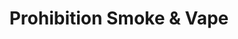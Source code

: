 ---
title: "Prohibition Smoke & Vape"
url: /colorado-springs/prohibition-smoke-and-vape/
shop: e-cigarette
---